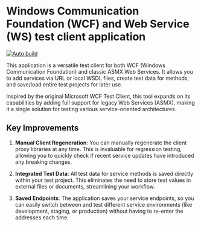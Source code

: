 # Windows Communication Foundation (WCF) and Web Service (WS) test client application
[![Auto build](https://github.com/DKorablin/Plugin.WcfClient/actions/workflows/release.yml/badge.svg)](https://github.com/DKorablin/Plugin.WcfClient/releases/latest)

This application is a versatile test client for both WCF (Windows Communication Foundation) and classic ASMX Web Services. It allows you to add services via URL or local WSDL files, create test data for methods, and save/load entire test projects for later use.

Inspired by the original Microsoft WCF Test Client, this tool expands on its capabilities by adding full support for legacy Web Services (ASMX), making it a single solution for testing various service-oriented architectures.

## Key Improvements

1. __Manual Client Regeneration__: You can manually regenerate the client proxy libraries at any time. This is invaluable for regression testing, allowing you to quickly check if recent service updates have introduced any breaking changes.

2. __Integrated Test Data__: All test data for service methods is saved directly within your test project. This eliminates the need to store test values in external files or documents, streamlining your workflow.

3. __Saved Endpoints__: The application saves your service endpoints, so you can easily switch between and test different service environments (like development, staging, or production) without having to re-enter the addresses each time.